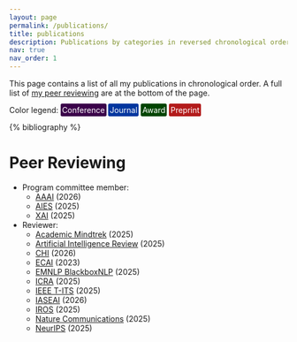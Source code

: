 ```yaml
---
layout: page
permalink: /publications/
title: publications
description: Publications by categories in reversed chronological order.
nav: true
nav_order: 1
---
```


<!-- _pages/publications.md -->

This page contains a list of all my publications in chronological order.
A full list of <a href="#peer-reviewing">my peer reviewing</a> are at the bottom of the page.

Color legend:
<span style="background-color: #3b004a; color: white; padding: 2pt; border-radius: 2pt;">Conference</span>  <span style="background-color: #00369f; color: white; padding: 2pt; border-radius: 2pt;">Journal</span>  <span style="background-color: #004500; color: white; padding: 2pt; border-radius: 2pt;">Award</span>  <span style="background-color: #b31b1b; color: white; padding: 2pt; border-radius: 2pt;">Preprint</span>


<!-- Bibsearch Feature -->

<!-- {% include bib_search.liquid %} -->

<div class="publications">

{% bibliography %}

</div>

# Peer Reviewing
- Program committee member:
    - [AAAI](https://aaai.org/conference/aaai/) (2026)
    - [AIES](https://www.aies-conference.com/) (2025)
    - [XAI](https://xaiworldconference.com/) (2025)
- Reviewer:
    - [Academic Mindtrek](https://www.mindtrek.org/academic-mindtrek-2025/) (2025)
    - [Artificial Intelligence Review](https://link.springer.com/journal/10462) (2025)
    - [CHI](https://chi2026.acm.org/) (2026)
    - [ECAI](https://www.eurai.org/ecai) (2023)
    - [EMNLP BlackboxNLP](https://blackboxnlp.github.io/) (2025)
    - [ICRA](https://2025.ieee-icra.org/) (2025)
    - [IEEE T-ITS](https://ieee-itss.org/pub/t-its/) (2025)
    - [IASEAI](https://www.iaseai.org/our-programs/iaseai26) (2026)
    - [IROS](https://www.ieee-ras.org/conferences-workshops/financially-co-sponsored/iros/information-for-associate-editors) (2025)
    - [Nature Communications](https://www.nature.com/ncomms/) (2025)
    - [NeurIPS](https://neurips.cc) (2025)